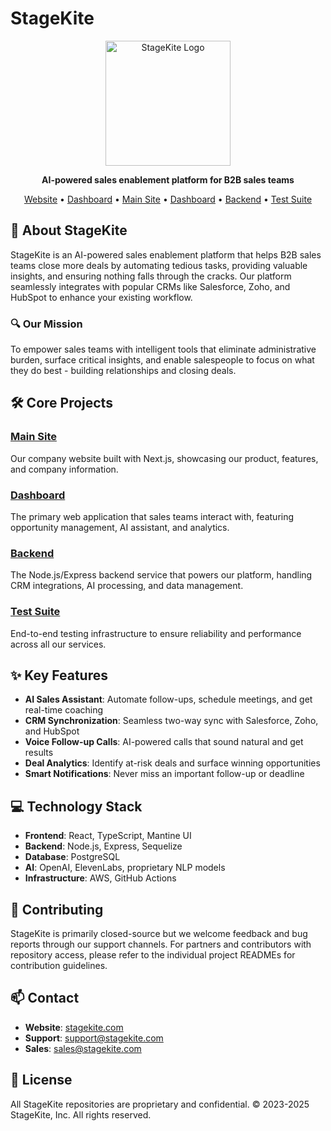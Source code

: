 # StageKite

<p align="center">
  <img src="https://raw.githubusercontent.com/StageKite/main-site/master/public/logo.png" alt="StageKite Logo" width="200"/>
</p>

<p align="center">
  <strong>AI-powered sales enablement platform for B2B sales teams</strong>
</p>

<p align="center">
  <a href="https://stagekite.com">Website</a> •
  <a href="https://dashboard.stagekite.com">Dashboard</a> •
  <a href="https://github.com/StageKite/main-site">Main Site</a> •
  <a href="https://github.com/StageKite/stagekitedashboard">Dashboard</a> •
  <a href="https://github.com/StageKite/salespigeonbackend">Backend</a> •
  <a href="https://github.com/StageKite/stagekite-test-suite">Test Suite</a>
</p>

## 🚀 About StageKite

StageKite is an AI-powered sales enablement platform that helps B2B sales teams close more deals by automating tedious tasks, providing valuable insights, and ensuring nothing falls through the cracks. Our platform seamlessly integrates with popular CRMs like Salesforce, Zoho, and HubSpot to enhance your existing workflow.

### 🔍 Our Mission

To empower sales teams with intelligent tools that eliminate administrative burden, surface critical insights, and enable salespeople to focus on what they do best - building relationships and closing deals.

## 🛠️ Core Projects

### [Main Site](https://github.com/StageKite/main-site)
Our company website built with Next.js, showcasing our product, features, and company information.

### [Dashboard](https://github.com/StageKite/stagekitedashboard)
The primary web application that sales teams interact with, featuring opportunity management, AI assistant, and analytics.

### [Backend](https://github.com/StageKite/salespigeonbackend)
The Node.js/Express backend service that powers our platform, handling CRM integrations, AI processing, and data management.

### [Test Suite](https://github.com/StageKite/stagekite-test-suite)
End-to-end testing infrastructure to ensure reliability and performance across all our services.

## ✨ Key Features

- **AI Sales Assistant**: Automate follow-ups, schedule meetings, and get real-time coaching
- **CRM Synchronization**: Seamless two-way sync with Salesforce, Zoho, and HubSpot
- **Voice Follow-up Calls**: AI-powered calls that sound natural and get results
- **Deal Analytics**: Identify at-risk deals and surface winning opportunities
- **Smart Notifications**: Never miss an important follow-up or deadline

## 💻 Technology Stack

- **Frontend**: React, TypeScript, Mantine UI
- **Backend**: Node.js, Express, Sequelize
- **Database**: PostgreSQL
- **AI**: OpenAI, ElevenLabs, proprietary NLP models
- **Infrastructure**: AWS, GitHub Actions

## 🤝 Contributing

StageKite is primarily closed-source but we welcome feedback and bug reports through our support channels. For partners and contributors with repository access, please refer to the individual project READMEs for contribution guidelines.

## 📫 Contact

- **Website**: [stagekite.com](https://stagekite.com)
- **Support**: [support@stagekite.com](mailto:support@stagekite.com)
- **Sales**: [sales@stagekite.com](mailto:sales@stagekite.com)

## 📄 License

All StageKite repositories are proprietary and confidential. © 2023-2025 StageKite, Inc. All rights reserved.
